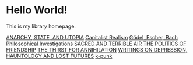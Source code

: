 <html>
<body>
  <h1>Hello World!</h1>
  <p>This is my library homepage.</p>
</body>
</html>



[ANARCHY, STATE, AND UTOPIA](https://github.com/TechnicolourHorror/Bookshelf/blob/fe2ac179ae63bbdc22865c2a2b98262643f80f95/ANARCHY%2C%20STATE%2C%20AND%20UTOPIA)
[Capitalist Realism](https://github.com/TechnicolourHorror/Bookshelf/blob/8beb8757ba0a14699559360f763d4a0668fc330a/Capitalist%20%20Realism)
[Gödel, Escher, Bach](https://github.com/TechnicolourHorror/Bookshelf/blob/8beb8757ba0a14699559360f763d4a0668fc330a/G%C3%B6del%2C%20Escher%2C%20Bach)
[Philosophical Investigations](https://github.com/TechnicolourHorror/Bookshelf/blob/8beb8757ba0a14699559360f763d4a0668fc330a/Philosophical%20Investigations)
[SACRED AND TERRIBLE AIR](https://github.com/TechnicolourHorror/Bookshelf/blob/8beb8757ba0a14699559360f763d4a0668fc330a/SACRED%20AND%20TERRIBLE%20AIR)
[THE POLITICS OF FRIENDSHIP](https://github.com/TechnicolourHorror/Bookshelf/blob/8beb8757ba0a14699559360f763d4a0668fc330a/THE%20POLITICS%20OF%20FRIENDSHIP)
[THE THIRST FOR ANNIHILATION](https://github.com/TechnicolourHorror/Bookshelf/blob/8beb8757ba0a14699559360f763d4a0668fc330a/THE%20THIRST%20FOR%20ANNIHILATION)
[WRITINGS ON DEPRESSION, HAUNTOLOGY AND LOST FUTURES](https://github.com/TechnicolourHorror/Bookshelf/blob/8beb8757ba0a14699559360f763d4a0668fc330a/WRITINGS%20ON%20DEPRESSION%2C%20%20HAUNTOLOGY%20AND%20%20LOST%20FUTURES)
[k-punk](https://github.com/TechnicolourHorror/Bookshelf/blob/8beb8757ba0a14699559360f763d4a0668fc330a/k-punk)

